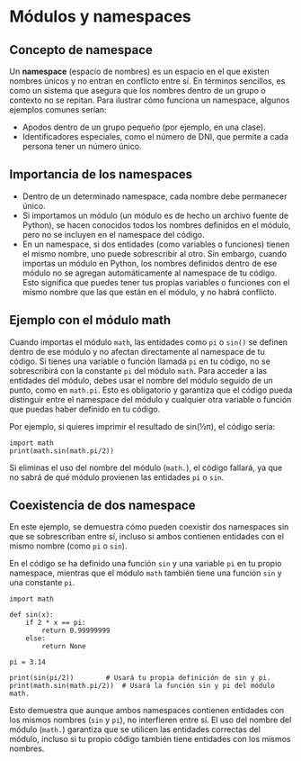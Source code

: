 # Módulos y namespaces

## Concepto de namespace

Un **namespace** (espacio de nombres) es un espacio en el que existen nombres únicos y no entran en conflicto entre sí. En términos sencillos, es como un sistema que asegura que los nombres dentro de un grupo o contexto no se repitan. 
Para ilustrar cómo funciona un namespace, algunos ejemplos comunes serían:

* Apodos dentro de un grupo pequeño (por ejemplo, en una clase).
* Identificadores especiales, como el número de DNI, que permite a cada persona tener un número único.

## Importancia de los namespaces

* Dentro de un determinado namespace, cada nombre debe permanecer único.  
* Si importamos un módulo (un módulo es de hecho un archivo fuente de Python), se hacen conocidos todos los nombres definidos en el módulo, pero no se incluyen en el namespace del código.
* En un namespace, si dos entidades (como variables o funciones) tienen el mismo nombre, uno puede sobrescribir al otro. Sin embargo, cuando importas un módulo en Python, los nombres definidos dentro de ese módulo no se agregan automáticamente al namespace de tu código. Esto significa que puedes tener tus propias variables o funciones con el mismo nombre que las que están en el módulo, y no habrá conflicto.

## Ejemplo con el módulo math

Cuando importas el módulo `math`, las entidades como `pi` o `sin()` se definen dentro de ese módulo y no afectan directamente al namespace de tu código. Si tienes una variable o función llamada `pi` en tu código, no se sobrescribirá con la constante `pi` del módulo `math`. Para acceder a las entidades del módulo, debes usar el nombre del módulo seguido de un punto, como en `math.pi`. Esto es obligatorio y garantiza que el código pueda distinguir entre el namespace del módulo y cualquier otra variable o función que puedas haber definido en tu código.

Por ejemplo, si quieres imprimir el resultado de sin(½π), el código sería:

```
import math
print(math.sin(math.pi/2))
```

Si eliminas el uso del nombre del módulo (`math.`), el código fallará, ya que no sabrá de qué módulo provienen las entidades `pi` o `sin`.

## Coexistencia de dos namespace

En este ejemplo, se demuestra cómo pueden coexistir dos namespaces sin que se sobrescriban entre sí, incluso si ambos contienen entidades con el mismo nombre (como `pi` o `sin`).

En el código se ha definido una función `sin` y una variable `pi` en tu propio namespace, mientras que el módulo `math` también tiene una función `sin` y una constante `pi`.


```
import math

def sin(x):
    if 2 * x == pi:
        return 0.99999999
    else:
        return None

pi = 3.14

print(sin(pi/2))        # Usará tu propia definición de sin y pi.
print(math.sin(math.pi/2))  # Usará la función sin y pi del módulo math.
```

Esto demuestra que aunque ambos namespaces contienen entidades con los mismos nombres (`sin` y `pi`), no interfieren entre sí. El uso del nombre del módulo (`math.`) garantiza que se utilicen las entidades correctas del módulo, incluso si tu propio código también tiene entidades con los mismos nombres.